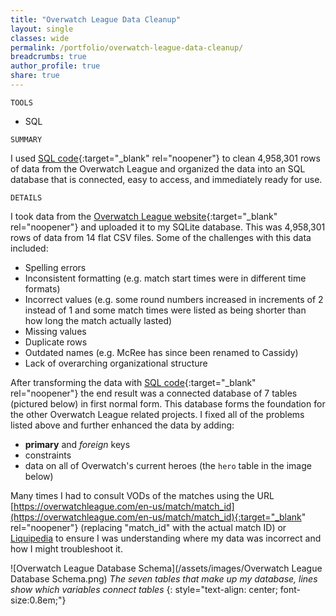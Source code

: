 ```yaml
---
title: "Overwatch League Data Cleanup"
layout: single
classes: wide
permalink: /portfolio/overwatch-league-data-cleanup/
breadcrumbs: true
author_profile: true
share: true
---
```


```
TOOLS
```
- SQL


```
SUMMARY
```
  I used [SQL code](https://github.com/mtollefsen/overwatch-league-data-projects/tree/main/Data%20Cleanup){:target="_blank" rel="noopener"} to clean 4,958,301 rows of data from the Overwatch League and organized the data into an SQL database that is connected, easy to access, and immediately ready for use.
  

```
DETAILS
```
  I took data from the [Overwatch League website](https://overwatchleague.com/en-us/statslab){:target="_blank" rel="noopener"} and uploaded it to my SQLite database. This was 4,958,301 rows of data from 14 flat CSV files. Some of the challenges with this data included:
  - Spelling errors
  - Inconsistent formatting  (e.g. match start times were in different time formats)
  - Incorrect values  (e.g. some round numbers increased in increments of 2 instead of 1 and some match times were listed as being shorter than how long the match actually lasted)
  - Missing values
  - Duplicate rows
  - Outdated names  (e.g. McRee has since been renamed to Cassidy)
  - Lack of overarching organizational structure

  After transforming the data with [SQL code](https://github.com/mtollefsen/overwatch-league-data-projects/tree/main/Data%20Cleanup){:target="_blank" rel="noopener"} the end result was a connected database of 7 tables (pictured below) in first normal form. This database forms the foundation for the other Overwatch League related projects. I fixed all of the problems listed above and further enhanced the data by adding:
  - **primary** and *foreign* keys
  - constraints
  - data on all of Overwatch's current heroes (the `hero` table in the image below)

  Many times I had to consult VODs of the matches using the URL [https://overwatchleague.com/en-us/match/match_id](https://overwatchleague.com/en-us/match/match_id){:target="_blank" rel="noopener"} (replacing "match_id" with the actual match ID) or [Liquipedia](https://liquipedia.net/overwatch/Main_Page) to ensure I was understanding where my data was incorrect and how I might troubleshoot it.
  
  ![Overwatch League Database Schema](/assets/images/Overwatch League Database Schema.png)
  *The seven tables that make up my database, lines show which variables connect tables*
  {: style="text-align: center; font-size:0.8em;"}


